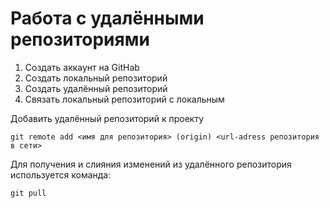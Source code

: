 # **Работа с удалёнными репозиториями**
1. Создать аккаунт на GitHab
2. Создать локальный репозиторий
3. Создать удалённый репозиторий
4. Связать локальный репозиторий с локальным

Добавить удалённый репозиторий к проекту
```
git remote add <имя для репозитория> (origin) <url-adress репозитория в сети>
```
Для получения и слияния изменений из удалённого репозитория используется команда:
```
git pull
```